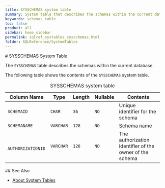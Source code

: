 ```yaml
---
title: SYSSCHEMAS system table
summary: System table that describes the schemas within the current database.
keywords: schemas table
toc: false
product: all
sidebar: home_sidebar
permalink: sqlref_systables_sysschemas.html
folder: SQLReference/SystemTables
---
```

<section>
<div class="TopicContent" data-swiftype-index="true" markdown="1">
# SYSSCHEMAS System Table

The `SYSSCHEMAS` table describes the schemas within the current
database.

The following table shows the contents of the `SYSSCHEMAS` system table.

<table>
                <caption>SYSSCHEMAS system table</caption>
                <col />
                <col />
                <col />
                <col />
                <col />
                <thead>
                    <tr>
                        <th>Column Name</th>
                        <th>Type</th>
                        <th>Length</th>
                        <th>Nullable</th>
                        <th>Contents</th>
                    </tr>
                </thead>
                <tbody>
                    <tr>
                        <td><code>SCHEMAID</code></td>
                        <td><code>CHAR</code></td>
                        <td><code>36</code></td>
                        <td><code>NO</code></td>
                        <td>Unique identifier for the schema</td>
                    </tr>
                    <tr>
                        <td><code>SCHEMANAME</code></td>
                        <td><code>VARCHAR</code></td>
                        <td><code>128</code></td>
                        <td><code>NO</code></td>
                        <td>Schema name</td>
                    </tr>
                    <tr>
                        <td><code> AUTHORIZATIONID</code></td>
                        <td><code>VARCHAR</code></td>
                        <td><code>128</code></td>
                        <td><code>NO</code></td>
                        <td>The authorization identifier of the owner of the schema</td>
                    </tr>
                </tbody>
            </table>
## See Also

* [About System Tables](sqlref_systables_intro.html)

</div>
</section>

